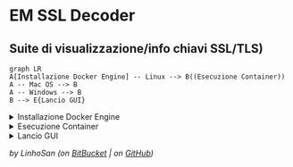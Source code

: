 # EM SSL Decoder

## Suite di visualizzazione/info chiavi SSL/TLS)

```mermaid
graph LR
A[Installazione Docker Engine] -- Linux --> B((Esecuzione Container))
A -- Mac OS --> B
A -- Windows --> B
B --> E{Lancio GUI}
```

<details>
<summary>Installazione Docker Engine</summary>

##### Installare la versione corretta del Docker Engine in base alla piattaforma desiderata.

##### Fare riferimento al sito [www.docker.com](https://www.docker.com/) alla sezione download</sub>

</details>

<details>
<summary>Esecuzione Container</summary>

##### Aprire una shell (Linux/Unix/Mac) oppure il CMD (Windows) ed avviare il Container Docker

```shell
   docker run -d --restart unless-stopped --name EM_SSL_Decoder --hostname em_ssl_decoder -p 4000:4000 linhosan/em-ssl-decoder
```

##### Di default verrà eseguita l'ultima versione disponibilie (latest), altrimenti è possibile specificare una versione di immagine specifica. Per convenzione le versioni precedenti vengono esposte sulla porta 4001 e non sulla 4000.

```shell
   docker run -d --restart unless-stopped --name EM_SSL_Decoder_Old --hostname em_ssl_decoder_old -p 4001:4000 linhosan/em-ssl-decoder:emssldec_v1.09
```

</details>

<details>
<summary>Lancio GUI</summary>

##### Navigare tramite browser sulla nuova istanza locale [EM SSL Decoder](http://localhost:4000/)

</details>

*by LinhoSan (on [BitBucket](https://bitbucket.org/LinhoSan/) | on [GitHub](https://github.com/linhosan/))*
